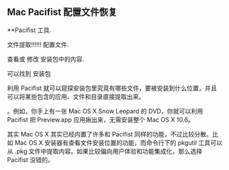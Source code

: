 ## Mac Pacifist 配置文件恢复

**Pacifist 工具.

文件提取!!!!!!  配置文件.


查看或 修改 安装包中的内容.

可以找到 安装包

利用 Pacifist 就可以窥探安装包里究竟有哪些文件，要被安装到什么位置，并且可以将某些包含的应用、文件和目录直接提取出来。



。例如，你手上有一张 Mac OS X Snow Leopard 的 DVD，你就可以利用 Pacifist 把 Preview.app 应用揪出来，无需安装整个 Mac OS X 10.6。



其实 Mac OS X 其实已经内置了许多和 Pacifist 同样的功能，不过比较分散。比如 Mac OS X 安装器有查看文件安装位置的功能，而命令行下的 pkgutil 工具可以从 .pkg 文件中提取内容。如果比较偏向用户体验和功能集成化，那么选择 Pacifist 没错的。

